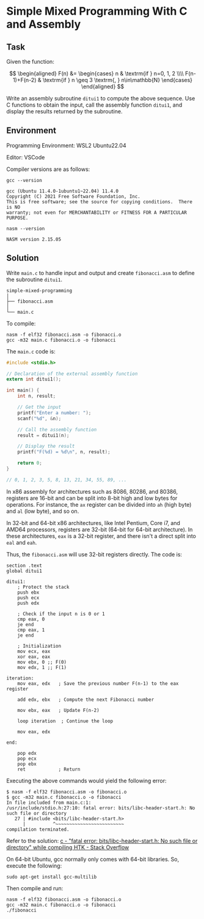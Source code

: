 # Simple Mixed Programming With C and Assembly


<!--more-->

## Task

Given the function:

$$
\begin{aligned}
 F(n) &= 
 \begin{cases}
  n & \textrm{if } n=0, 1, 2 \\\\
  F(n-1)+F(n-2) & \textrm{if } n \geq 3 \textrm{, } n\in\mathbb{N}
 \end{cases}
\end{aligned}
$$

Write an assembly subroutine `ditui1` to compute the above sequence. Use C functions to obtain the input, call the assembly function `ditui1`, and display the results returned by the subroutine.

## Environment

Programming Environment: WSL2 Ubuntu22.04

Editor: VSCode

Compiler versions are as follows:

```shell
gcc --version
```

```console
gcc (Ubuntu 11.4.0-1ubuntu1~22.04) 11.4.0
Copyright (C) 2021 Free Software Foundation, Inc.
This is free software; see the source for copying conditions.  There is NO
warranty; not even for MERCHANTABILITY or FITNESS FOR A PARTICULAR PURPOSE.
```

```shell
nasm --version
```

```console
NASM version 2.15.05
```

## Solution

Write `main.c` to handle input and output and create `fibonacci.asm` to define the subroutine `ditui1`.

```
simple-mixed-programming
│
├── fibonacci.asm
│
└── main.c
```

To compile:

```shell
nasm -f elf32 fibonacci.asm -o fibonacci.o
gcc -m32 main.c fibonacci.o -o fibonacci
```

The `main.c` code is:

```c title="main.c"
#include <stdio.h>

// Declaration of the external assembly function
extern int ditui1();

int main() {
    int n, result;

    // Get the input
    printf("Enter a number: ");
    scanf("%d", &n);

    // Call the assembly function
    result = ditui1(n);

    // Display the result
    printf("F(%d) = %d\n", n, result);

    return 0;
}

// 0, 1, 2, 3, 5, 8, 13, 21, 34, 55, 89, ...
```

In x86 assembly for architectures such as 8086, 80286, and 80386, registers are 16-bit and can be split into 8-bit high and low bytes for operations. For instance, the `ax` register can be divided into `ah` (high byte) and `al` (low byte), and so on.

In 32-bit and 64-bit x86 architectures, like Intel Pentium, Core i7, and AMD64 processors, registers are 32-bit (64-bit for 64-bit architecture). In these architectures, `eax` is a 32-bit register, and there isn't a direct split into `eal` and `eah`.

Thus, the `fibonacci.asm` will use 32-bit registers directly. The code is:

```assembly title="fibonacci.asm"
section .text
global ditui1

ditui1:
    ; Protect the stack
    push ebx
    push ecx
    push edx

    ; Check if the input n is 0 or 1
    cmp eax, 0  
    je end
    cmp eax, 1
    je end

    ; Initialization
    mov ecx, eax
    xor eax, eax
    mov ebx, 0 ;; F(0)
    mov edx, 1 ;; F(1)

iteration:
    mov eax, edx   ; Save the previous number F(n-1) to the eax register

    add edx, ebx   ; Compute the next Fibonacci number

    mov ebx, eax   ; Update F(n-2)

    loop iteration  ; Continue the loop

    mov eax, edx

end:

    pop edx
    pop ecx
    pop ebx
    ret            ; Return
```

Executing the above commands would yield the following error:

```console
$ nasm -f elf32 fibonacci.asm -o fibonacci.o
$ gcc -m32 main.c fibonacci.o -o fibonacci
In file included from main.c:1:
/usr/include/stdio.h:27:10: fatal error: bits/libc-header-start.h: No such file or directory
   27 | #include <bits/libc-header-start.h>
      |          ^~~~~~~~~~~~~~~~~~~~~~~~~~
compilation terminated.
```

Refer to the solution: [c - "fatal error: bits/libc-header-start.h: No such file or directory" while compiling HTK - Stack Overflow](https://stackoverflow.com/questions/54082459/fatal-error-bits-libc-header-start-h-no-such-file-or-directory-while-compili)

On 64-bit Ubuntu, gcc normally only comes with 64-bit libraries. So, execute the following:

```shell
sudo apt-get install gcc-multilib
```

Then compile and run:

```shell
nasm -f elf32 fibonacci.asm -o fibonacci.o
gcc -m32 main.c fibonacci.o -o fibonacci
./fibonacci
```

